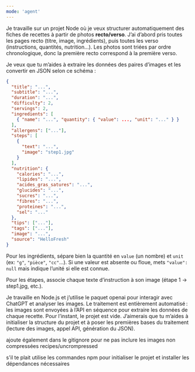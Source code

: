 ```yaml
---
mode: 'agent'
---
```


Je travaille sur un projet Node où je veux structurer automatiquement des fiches de recettes à partir de photos **recto/verso**. J’ai d’abord pris toutes les pages recto (titre, image, ingrédients), puis toutes les verso (instructions, quantités, nutrition…). Les photos sont triées par ordre chronologique, donc la première recto correspond à la première verso.

Je veux que tu m’aides à extraire les données des paires d’images et les convertir en JSON selon ce schéma :

```json
{
  "title": "...",
  "subtitle": "...",
  "duration": "...",
  "difficulty": 2,
  "servings": 2,
  "ingredients": [
    { "name": "...", "quantity": { "value": ..., "unit": "..." } }
  ],
  "allergens": ["..."],
  "steps": [
    {
      "text": "...",
      "image": "step1.jpg"
    }
  ],
  "nutrition": {
    "calories": "...",
    "lipides": "...",
    "acides_gras_satures": "...",
    "glucides": "...",
    "sucres": "...",
    "fibres": "...",
    "proteines": "...",
    "sel": "..."
  },
  "tips": ["..."],
  "tags": ["..."],
  "image": "...",
  "source": "HelloFresh"
}
```

Pour les ingrédients, sépare bien la quantité en `value` (un nombre) et `unit` (ex: `"g"`, `"pièce"`, `"cc"`…). Si une valeur est absente ou floue, mets `"value": null` mais indique l’unité si elle est connue.

Pour les étapes, associe chaque texte d’instruction à son image (étape 1 → step1.jpg, etc.).

Je travaille en Node.js et j’utilise le paquet openai pour interagir avec ChatGPT et analyser les images. Le traitement est entièrement automatisé : les images sont envoyées à l’API en séquence pour extraire les données de chaque recette.
Pour l’instant, le projet est vide. J’aimerais que tu m’aides à initialiser la structure du projet et à poser les premières bases du traitement (lecture des images, appel API, génération du JSON).

ajoute également dans le gitignore pour ne pas inclure les images non compressées recipes/uncrompressed

s'il te plait utilise les commandes npm pour initialiser le projet et installer les dépendances nécessaires